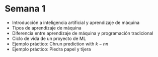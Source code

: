 # Semana 1

- Introducción a inteligencia artificial y aprendizaje de máquina
- Tipos de aprendizaje de máquina
- Diferencia entre aprendizaje de máquina y programación tradicional
- Ciclo de vida de un proyecto de ML
- Ejemplo práctico: Chrun prediction with $k-nn$
- Ejemplo práctico: Piedra papel y tijera


